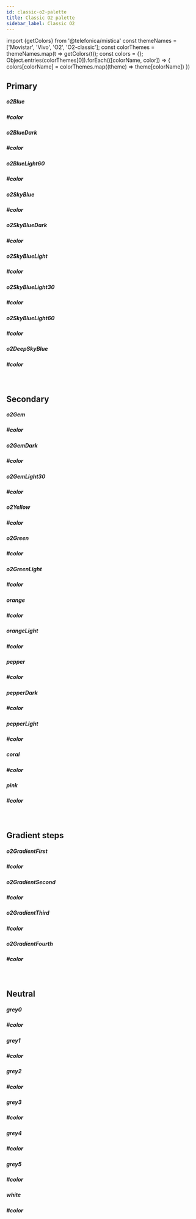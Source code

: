 ```yaml
---
id: classic-o2-palette
title: Classic O2 palette
sidebar_label: Classic O2
---
```


import {getColors} from '@telefonica/mistica'
const themeNames = ['Movistar', 'Vivo', 'O2', 'O2-classic'];
const colorThemes = themeNames.map(t => getColors(t));
const colors = {};
Object.entries(colorThemes[0]).forEach(([colorName, color]) => {
    colors[colorName] = colorThemes.map((theme) => theme[colorName])
})

## Primary
<div class="palette">
<div id="cardPalette">
    <div class="cardColor classicO2-o2Blue"></div>
    <div class="info">
        <h5>o2Blue</h5>
        <h5>#color</h5>
    </div>
</div>
<div id="cardPalette">
    <div class="cardColor classicO2-o2BlueDark"></div>
    <div class="info">
        <h5>o2BlueDark</h5>
        <h5>#color</h5>
    </div>
</div>
<div id="cardPalette">
    <div class="cardColor classicO2-o2BlueLight60"></div>
    <div class="info">
        <h5>o2BlueLight60</h5>
        <h5>#color</h5>
    </div>
</div>
<div id="cardPalette">
    <div class="cardColor classicO2-o2SkyBlue"></div>
    <div class="info">
        <h5>o2SkyBlue</h5>
        <h5>#color</h5>
    </div>
</div>
<div id="cardPalette">
    <div class="cardColor classicO2-o2SkyBlueDark"></div>
    <div class="info">
        <h5>o2SkyBlueDark</h5>
        <h5>#color</h5>
    </div>
</div>
<div id="cardPalette">
    <div class="cardColor classicO2-o2SkyBlueLight"></div>
    <div class="info">
        <h5>o2SkyBlueLight</h5>
        <h5>#color</h5>
    </div>
</div>
<div id="cardPalette">
    <div class="cardColor classicO2-o2SkyBlueLight30"></div>
    <div class="info">
        <h5>o2SkyBlueLight30</h5>
        <h5>#color</h5>
    </div>
</div>
<div id="cardPalette">
    <div class="cardColor classicO2-o2SkyBlueLight60"></div>
    <div class="info">
        <h5>o2SkyBlueLight60</h5>
        <h5>#color</h5>
    </div>
</div>
<div id="cardPalette">
    <div class="cardColor classicO2-o2DeepSkyBlue"></div>
    <div class="info">
        <h5>o2DeepSkyBlue</h5>
        <h5>#color</h5>
    </div>
</div>
</div>

<br/>

## Secondary
<div class="palette">
<div id="cardPalette">
    <div class="cardColor classicO2-o2Gem"></div>
    <div class="info">
        <h5>o2Gem</h5>
        <h5>#color</h5>
    </div>
</div>
<div id="cardPalette">
    <div class="cardColor classicO2-o2GemDark"></div>
    <div class="info">
        <h5>o2GemDark</h5>
        <h5>#color</h5>
    </div>
</div>
<div id="cardPalette">
    <div class="cardColor classicO2-o2GemLight30"></div>
    <div class="info">
        <h5>o2GemLight30</h5>
        <h5>#color</h5>
    </div>
</div>
<div id="cardPalette">
    <div class="cardColor classicO2-o2Yellow"></div>
    <div class="info">
        <h5>o2Yellow</h5>
        <h5>#color</h5>
    </div>
</div>
<div id="cardPalette">
    <div class="cardColor classicO2-o2Green"></div>
    <div class="info">
        <h5>o2Green</h5>
        <h5>#color</h5>
    </div>
</div>
<div id="cardPalette">
    <div class="cardColor classicO2-o2GreenLight"></div>
    <div class="info">
        <h5>o2GreenLight</h5>
        <h5>#color</h5>
    </div>
</div>
<div id="cardPalette">
    <div class="cardColor classicO2-orange"></div>
    <div class="info">
        <h5>orange</h5>
        <h5>#color</h5>
    </div>
</div>
<div id="cardPalette">
    <div class="cardColor classicO2-orangeLight"></div>
    <div class="info">
        <h5>orangeLight</h5>
        <h5>#color</h5>
    </div>
</div>
<div id="cardPalette">
    <div class="cardColor classicO2-pepper"></div>
    <div class="info">
        <h5>pepper</h5>
        <h5>#color</h5>
    </div>
</div>
<div id="cardPalette">
    <div class="cardColor classicO2-pepperDark"></div>
    <div class="info">
        <h5>pepperDark</h5>
        <h5>#color</h5>
    </div>
</div>
<div id="cardPalette">
    <div class="cardColor classicO2-pepperLight"></div>
    <div class="info">
        <h5>pepperLight</h5>
        <h5>#color</h5>
    </div>
</div>
<div id="cardPalette">
    <div class="cardColor classicO2-coral"></div>
    <div class="info">
        <h5>coral</h5>
        <h5>#color</h5>
    </div>
</div>
<div id="cardPalette">
    <div class="cardColor classicO2-pink"></div>
    <div class="info">
        <h5>pink</h5>
        <h5>#color</h5>
    </div>
</div>
</div>

<br/>

## Gradient steps
<div class="palette">
<div id="cardPalette">
    <div class="cardColor o2GradientFirst"></div>
    <div class="info">
        <h5>o2GradientFirst</h5>
        <h5>#color</h5>
    </div>
</div>
<div id="cardPalette">
    <div class="cardColor o2GradientSecond"></div>
    <div class="info">
        <h5>o2GradientSecond</h5>
        <h5>#color</h5>
    </div>
</div>
<div id="cardPalette">
    <div class="cardColor o2GradientThird"></div>
    <div class="info">
        <h5>o2GradientThird</h5>
        <h5>#color</h5>
    </div>
</div>
<div id="cardPalette">
    <div class="cardColor o2GradientFourth"></div>
    <div class="info">
        <h5>o2GradientFourth</h5>
        <h5>#color</h5>
    </div>
</div>
</div>

<br/>

## Neutral
<div class="palette">
<div id="cardPalette">
    <div class="cardColor classicO2-grey0"></div>
    <div class="info">
        <h5>grey0</h5>
        <h5>#color</h5>
    </div>
</div>
<div id="cardPalette">
    <div class="cardColor classicO2-grey1"></div>
    <div class="info">
        <h5>grey1</h5>
        <h5>#color</h5>
    </div>
</div>
<div id="cardPalette">
    <div class="cardColor classicO2-grey2"></div>
    <div class="info">
        <h5>grey2</h5>
        <h5>#color</h5>
    </div>
</div>
<div id="cardPalette">
    <div class="cardColor classicO2-grey3"></div>
    <div class="info">
        <h5>grey3</h5>
        <h5>#color</h5>
    </div>
</div>
<div id="cardPalette">
    <div class="cardColor classicO2-grey4"></div>
    <div class="info">
        <h5>grey4</h5>
        <h5>#color</h5>
    </div>
</div>
<div id="cardPalette">
    <div class="cardColor classicO2-grey5"></div>
    <div class="info">
        <h5>grey5</h5>
        <h5>#color</h5>
    </div>
</div>
<div id="cardPalette">
    <div class="cardColor white"></div>
    <div class="info">
        <h5>white</h5>
        <h5>#color</h5>
    </div>
</div>
</div>